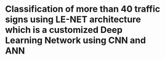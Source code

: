 # Classification of more than 40 traffic signs using LE-NET architecture which is a customized Deep Learning Network using CNN and ANN
